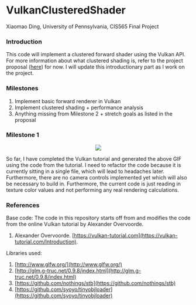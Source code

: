 # VulkanClusteredShader

Xiaomao Ding, University of Pennsylvania, CIS565 Final Project

### Introduction
This code will implement a clustered forward shader using the Vulkan API. For more information about what clustered shading is, refer to the project proposal ([here](https://github.com/xnieamo/VulkanClusteredShader/blob/master/PROPOSAL.md)) for now. I will update this introductionary part as I work on the project.

### Milestones
1. Implement basic forward renderer in Vulkan
2. Implement clustered shading + performance analysis
3. Anything missing from Milestone 2 + stretch goals as listed in the proposal


### Milestone 1
<p align="center">
  <img src="https://github.com/xnieamo/VulkanClusteredShader/blob/master/img/modelExample.gif?raw=true">
</p>

So far, I have completed the Vulkan tutorial and generated the above GIF using the code from the tutorial. I need to refactor the code because it is currently sitting in a single file, which will lead to headaches later. Furthermore, there are no camera controls implemented yet which will also be necessary to build in. Furthermore, the current code is just reading in texture color values and not performing any real rendering calculations.

### References
Base code: The code in this repository starts off from and modifies the code from the online Vulkan tutorial by Alexander Overvoorde.

1. Alexander Overvoorde. [https://vulkan-tutorial.com](https://vulkan-tutorial.com/Introduction).

Libraries used:

1. [http://www.glfw.org/](http://www.glfw.org/)
2. [http://glm.g-truc.net/0.9.8/index.html](http://glm.g-truc.net/0.9.8/index.html)
3. [https://github.com/nothings/stb](https://github.com/nothings/stb)
4. [https://github.com/syoyo/tinyobjloader](https://github.com/syoyo/tinyobjloader)
